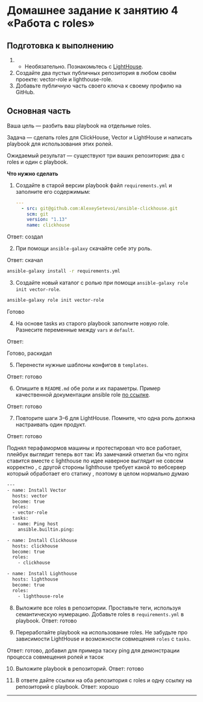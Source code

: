 # Домашнее задание к занятию 4 «Работа с roles»

## Подготовка к выполнению

1. * Необязательно. Познакомьтесь с [LightHouse](https://youtu.be/ymlrNlaHzIY?t=929).
2. Создайте два пустых публичных репозитория в любом своём проекте: vector-role и lighthouse-role.
3. Добавьте публичную часть своего ключа к своему профилю на GitHub.

## Основная часть

Ваша цель — разбить ваш playbook на отдельные roles. 

Задача — сделать roles для ClickHouse, Vector и LightHouse и написать playbook для использования этих ролей. 

Ожидаемый результат — существуют три ваших репозитория: два с roles и один с playbook.

**Что нужно сделать**

1. Создайте в старой версии playbook файл `requirements.yml` и заполните его содержимым:

   ```yaml
   ---
     - src: git@github.com:AlexeySetevoi/ansible-clickhouse.git
       scm: git
       version: "1.13"
       name: clickhouse 
   ```

Ответ:
создал

2. При помощи `ansible-galaxy` скачайте себе эту роль.

Ответ:
скачал 
```sh
ansible-galaxy install -r requirements.yml
```

3. Создайте новый каталог с ролью при помощи `ansible-galaxy role init vector-role`.

```sh
ansible-galaxy role init vector-role
```

Готово

4. На основе tasks из старого playbook заполните новую role. Разнесите переменные между `vars` и `default`. 

Ответ:

Готово, раскидал  

5. Перенести нужные шаблоны конфигов в `templates`.

Ответ: готово

6. Опишите в `README.md` обе роли и их параметры. Пример качественной документации ansible role [по ссылке](https://github.com/cloudalchemy/ansible-prometheus).

Ответ: готово

7. Повторите шаги 3–6 для LightHouse. Помните, что одна роль должна настраивать один продукт.

Ответ: готово

Поднял терафамормов машины и протестировал что все работает, плейбук выглядит теперь вот так:
Из замечаний отметил бы что nginx ставится вместе с lighthouse по идее наверное выглядит не совсем корректно , с другой стороны lighthouse требует какой то вебсервер который обработает его статику , поэтому в целом нормально думаю 


```sh
---
- name: Install Vector
  hosts: vector
  become: true
  roles:
  - vector-role
  tasks:
  - name: Ping host
    ansible.builtin.ping:

- name: Install Clickhouse
  hosts: clickhouse
  become: true
  roles:
    - clickhouse

- name: Install Lighthouse
  hosts: lighthouse
  become: true
  roles:
    - lighthouse-role
```


8. Выложите все roles в репозитории. Проставьте теги, используя семантическую нумерацию. Добавьте roles в `requirements.yml` в playbook.
Ответ: 
готово


9. Переработайте playbook на использование roles. Не забудьте про зависимости LightHouse и возможности совмещения `roles` с `tasks`.

Ответ:
готово, добавил для примера таску ping для демонстрации процесса совмещения ролей и тасок

10. Выложите playbook в репозиторий.
Ответ: готово

11. В ответе дайте ссылки на оба репозитория с roles и одну ссылку на репозиторий с playbook.
Ответ: 
хорошо



---
